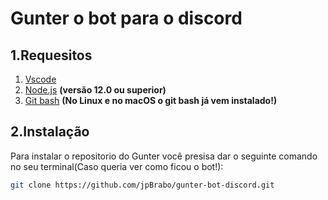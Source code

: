 # Gunter o bot para o discord

## 1.Requesitos
1. [Vscode](https://code.visualstudio.com/)
2. [Node.js](https://nodejs.org/en/) **(versão 12.0 ou superior)**
3. [Git bash](https://gitforwindows.org/) **(No Linux e no macOS o git bash já vem instalado!)**

## 2.Instalação
Para instalar o repositorio do Gunter você presisa dar o seguinte comando no seu terminal(Caso queria ver como ficou o bot!):
```bash
git clone https://github.com/jpBrabo/gunter-bot-discord.git
```
